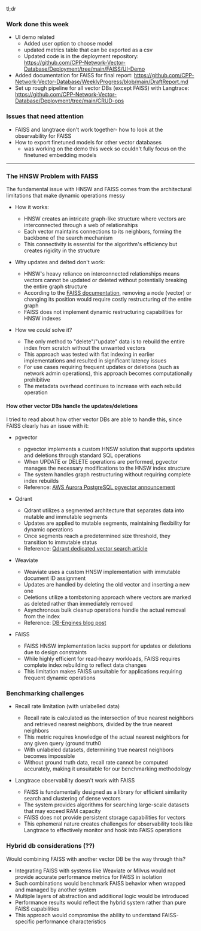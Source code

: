 tl;dr
### Work done this week
-  UI demo related
    - Added user option to choose model
    - updated metrics table that can be exported as a csv
    - Updated code is in the deployment repository: https://github.com/CPP-Network-Vector-Database/Deployment/tree/main/FAISS/UI-Demo
- Added documentation for FAISS for final report: https://github.com/CPP-Network-Vector-Database/WeeklyProgress/blob/main/DraftReport.md
- Set up rough pipeline for all vector DBs (except FAISS) with Langtrace: https://github.com/CPP-Network-Vector-Database/Deployment/tree/main/CRUD-ops

### Issues that need attention
- FAISS and langtrace don't work together- how to look at the observability for FAISS
- How to export finetuned models for other vector databases
    - was working on the demo this week so couldn't fully focus on the finetuned embedding models
 
---

### The HNSW Problem with FAISS
The fundamental issue with HNSW and FAISS comes from the architectural limitations that make dynamic operations messy
- How it works: 
  - HNSW creates an intricate graph-like structure where vectors are interconnected through a web of relationships
  - Each vector maintains connections to its neighbors, forming the backbone of the search mechanism
  - This connectivity is essential for the algorithm's efficiency but creates rigidity in the structure

- Why updates and delted don't work:
  - HNSW's heavy reliance on interconnected relationships means vectors cannot be updated or deleted without potentially breaking the entire graph structure
  - According to the [FAISS documentation](https://github.com/facebookresearch/faiss/wiki/Faiss-indexes), removing a node (vector) or changing its position would require costly restructuring of the entire graph
  - FAISS does not implement dynamic restructuring capabilities for HNSW indexes

- How we *could* solve it?
  - The only method to "delete"/"update" data is to rebuild the entire index from scratch without the unwanted vectors
  - This approach was tested with flat indexing in earlier implementations and resulted in significant latency issues
  - For use cases requiring frequent updates or deletions (such as network admin operations), this approach becomes computationally prohibitive
  - The metadata overhead continues to increase with each rebuild operation

#### How other vector DBs handle the updates/deletions
I tried to read about how other vector DBs are able to handle this, since FAISS clearly has an issue with it: 
- pgvector
    - pgvector implements a custom HNSW solution that supports updates and deletions through standard SQL operations
    - When UPDATE or DELETE operations are performed, pgvector manages the necessary modifications to the HNSW index structure
    - The system handles graph restructuring without requiring complete index rebuilds
    - Reference: [AWS Aurora PostgreSQL pgvector announcement](https://aws.amazon.com/about-aws/whats-new/2023/10/amazon-aurora-postgresql-pgvector-v0-5-0-hnsw-indexing/)

- Qdrant
  - Qdrant utilizes a segmented architecture that separates data into mutable and immutable segments
  - Updates are applied to mutable segments, maintaining flexibility for dynamic operations
  - Once segments reach a predetermined size threshold, they transition to immutable status
  - Reference: [Qdrant dedicated vector search article](https://qdrant.tech/articles/dedicated-vector-search/)

- Weaviate
  - Weaviate uses a custom HNSW implementation with immutable document ID assignment
  - Updates are handled by deleting the old vector and inserting a new one
  - Deletions utilize a tombstoning approach where vectors are marked as deleted rather than immediately removed
  - Asynchronous bulk cleanup operations handle the actual removal from the index
  - Reference: [DB-Engines blog post](https://db-engines.com/en/blog_post/87)

- FAISS
  - FAISS HNSW implementation lacks support for updates or deletions due to design constraints
  - While highly efficient for read-heavy workloads, FAISS requires complete index rebuilding to reflect data changes
  - This limitation makes FAISS unsuitable for applications requiring frequent dynamic operations

### Benchmarking challenges
- Recall rate limitation (with unlabelled data)
  - Recall rate is calculated as the intersection of true nearest neighbors and retrieved nearest neighbors, divided by the true nearest neighbors
  - This metric requires knowledge of the actual nearest neighbors for any given query (ground truth0
  - With unlabeled datasets, determining true nearest neighbors becomes impossible
  - Without ground truth data, recall rate cannot be computed accurately, making it unsuitable for our benchmarking methodology

- Langtrace observability doesn't work with FAISS
  - FAISS is fundamentally designed as a library for efficient similarity search and clustering of dense vectors
  - The system provides algorithms for searching large-scale datasets that may exceed RAM capacity
  - FAISS does not provide persistent storage capabilities for vectors
  - This ephemeral nature creates challenges for observability tools like Langtrace to effectively monitor and hook into FAISS operations

### Hybrid db considerations (??)
Would combining FAISS with another vector DB be the way through this? 
- Integrating FAISS with systems like Weaviate or Milvus would not provide accurate performance metrics for FAISS in isolation
- Such combinations would benchmark FAISS behavior when wrapped and managed by another system
- Multiple layers of abstraction and additional logic would be introduced
- Performance results would reflect the hybrid system rather than pure FAISS capabilities
- This approach would compromise the ability to understand FAISS-specific performance characteristics
